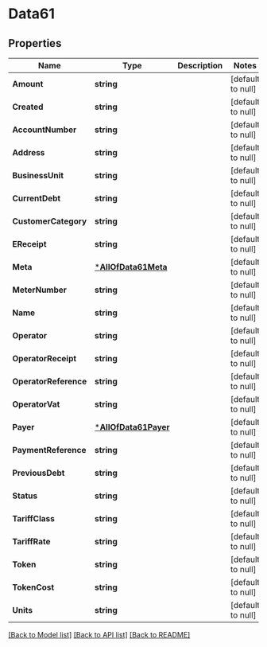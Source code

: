 # Data61

## Properties
Name | Type | Description | Notes
------------ | ------------- | ------------- | -------------
**Amount** | **string** |  | [default to null]
**Created** | **string** |  | [default to null]
**AccountNumber** | **string** |  | [default to null]
**Address** | **string** |  | [default to null]
**BusinessUnit** | **string** |  | [default to null]
**CurrentDebt** | **string** |  | [default to null]
**CustomerCategory** | **string** |  | [default to null]
**EReceipt** | **string** |  | [default to null]
**Meta** | [***AllOfData61Meta**](AllOfData61Meta.md) |  | [default to null]
**MeterNumber** | **string** |  | [default to null]
**Name** | **string** |  | [default to null]
**Operator** | **string** |  | [default to null]
**OperatorReceipt** | **string** |  | [default to null]
**OperatorReference** | **string** |  | [default to null]
**OperatorVat** | **string** |  | [default to null]
**Payer** | [***AllOfData61Payer**](AllOfData61Payer.md) |  | [default to null]
**PaymentReference** | **string** |  | [default to null]
**PreviousDebt** | **string** |  | [default to null]
**Status** | **string** |  | [default to null]
**TariffClass** | **string** |  | [default to null]
**TariffRate** | **string** |  | [default to null]
**Token** | **string** |  | [default to null]
**TokenCost** | **string** |  | [default to null]
**Units** | **string** |  | [default to null]

[[Back to Model list]](../README.md#documentation-for-models) [[Back to API list]](../README.md#documentation-for-api-endpoints) [[Back to README]](../README.md)

